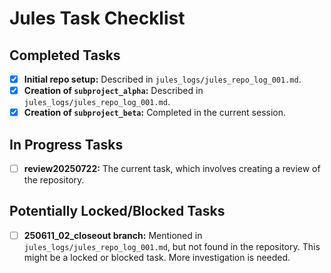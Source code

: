 # Jules Task Checklist

## Completed Tasks

- [x] **Initial repo setup:** Described in `jules_logs/jules_repo_log_001.md`.
- [x] **Creation of `subproject_alpha`:** Described in `jules_logs/jules_repo_log_001.md`.
- [x] **Creation of `subproject_beta`:** Completed in the current session.

## In Progress Tasks

- [ ] **review20250722:** The current task, which involves creating a review of the repository.

## Potentially Locked/Blocked Tasks

- [ ] **250611_02_closeout branch:** Mentioned in `jules_logs/jules_repo_log_001.md`, but not found in the repository. This might be a locked or blocked task. More investigation is needed.
